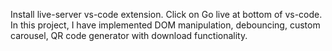 Install live-server vs-code extension. Click on Go live at bottom of vs-code.
In this project, I have implemented DOM manipulation, debouncing, custom carousel, QR code generator with download functionality.
